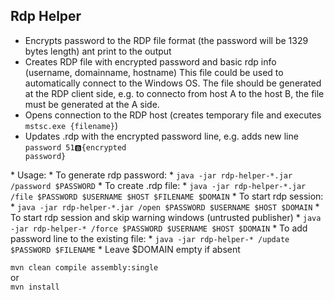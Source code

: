## Rdp Helper
* Encrypts password to the RDP file format (the password will be 1329 bytes length) ant print to the output
* Creates RDP file with encrypted password and basic rdp info (username, domainname, hostname)
This file could be used to automatically connect to the Windows OS. The file should be generated at the RDP client side, e.g. to connecto from host A to the host B, the file must be generated at the A side.
* Opens connection to the RDP host (creates temporary file and executes <code>mstsc.exe {filename}</code>)
* Updates .rdp with the encrypted password line, e.g. adds new line <code>password 51:b:{encrypted password}</code>
<p> 
* Usage:
* To generate rdp password: 
*	<code>java -jar rdp-helper-*.jar  /password $PASSWORD</code>
* To create .rdp file: 
*	<code>java -jar rdp-helper-*.jar /file $PASSWORD $USERNAME $HOST $FILENAME $DOMAIN</code>
* To start rdp session: 
*	<code>java -jar rdp-helper-*.jar /open $PASSWORD $USERNAME $HOST $DOMAIN</code>
* To start rdp session and skip warning windows (untrusted publisher)
*	<code>java -jar rdp-helper-* /force $PASSWORD $USERNAME $HOST $DOMAIN</code>
* To add password line to the existing file: 
*	<code>java -jar rdp-helper-* /update $PASSWORD $FILENAME</code>
* Leave $DOMAIN empty if absent

<p>
<code>mvn clean compile assembly:single</code>
<br>or<br>
<code>mvn install</code>